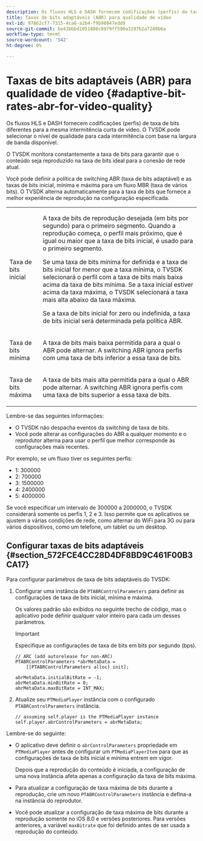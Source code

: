 ```yaml
---
description: Os fluxos HLS e DASH fornecem codificações (perfis) de taxa de bits diferentes para a mesma intermitência curta de vídeo. O TVSDK pode selecionar o nível de qualidade para cada intermitência com base na largura de banda disponível.
title: Taxas de bits adaptáveis (ABR) para qualidade de vídeo
exl-id: 97862cf7-7315-4ca6-a2b4-f9b98047edd9
source-git-commit: be43bbbd1051886c8979ff590a3197b2a7249b6a
workflow-type: tm+mt
source-wordcount: '542'
ht-degree: 0%

---
```


# Taxas de bits adaptáveis (ABR) para qualidade de vídeo {#adaptive-bit-rates-abr-for-video-quality}

Os fluxos HLS e DASH fornecem codificações (perfis) de taxa de bits diferentes para a mesma intermitência curta de vídeo. O TVSDK pode selecionar o nível de qualidade para cada intermitência com base na largura de banda disponível.

O TVSDK monitora constantemente a taxa de bits para garantir que o conteúdo seja reproduzido na taxa de bits ideal para a conexão de rede atual.

Você pode definir a política de switching ABR (taxa de bits adaptável) e as taxas de bits inicial, mínima e máxima para um fluxo MBR (taxa de vários bits). O TVSDK alterna automaticamente para a taxa de bits que fornece a melhor experiência de reprodução na configuração especificada.

<table id="table_AF838E082235406AA359BF1C1A77F85F"> 
 <tbody> 
  <tr> 
   <td colname="col01"> Taxa de bits inicial </td> 
   <td colname="col2"> <p>A taxa de bits de reprodução desejada (em bits por segundo) para o primeiro segmento. Quando a reprodução começa, o perfil mais próximo, que é igual ou maior que a taxa de bits inicial, é usado para o primeiro segmento. </p> <p> Se uma taxa de bits mínima for definida e a taxa de bits inicial for menor que a taxa mínima, o TVSDK selecionará o perfil com a taxa de bits mais baixa acima da taxa de bits mínima. Se a taxa inicial estiver acima da taxa máxima, o TVSDK selecionará a taxa mais alta abaixo da taxa máxima. </p> <p>Se a taxa de bits inicial for zero ou indefinida, a taxa de bits inicial será determinada pela política ABR. </p> </td> 
  </tr> 
  <tr> 
   <td colname="col01"> Taxa de bits mínima </td> 
   <td colname="col2"> <p>A taxa de bits mais baixa permitida para a qual o ABR pode alternar. A switching ABR ignora perfis com uma taxa de bits inferior a essa taxa de bits. </p> </td> 
  </tr> 
  <tr> 
   <td colname="col01"> Taxa de bits máxima </td> 
   <td colname="col2"> <p>A taxa de bits mais alta permitida para a qual o ABR pode alternar. A switching ABR ignora perfis com uma taxa de bits superior a essa taxa de bits. </p> </td> 
  </tr> 
 </tbody> 
</table>

Lembre-se das seguintes informações:

* O TVSDK não despacha eventos da switching de taxa de bits.
* Você pode alterar as configurações do ABR a qualquer momento e o reprodutor alterna para usar o perfil que melhor corresponde às configurações mais recentes.

Por exemplo, se um fluxo tiver os seguintes perfis:

* 1: 300000
* 2: 700000
* 3: 1500000
* 4: 2400000
* 5: 4000000

Se você especificar um intervalo de 300000 a 2000000, o TVSDK considerará somente os perfis 1, 2 e 3. Isso permite que os aplicativos se ajustem a várias condições de rede, como alternar do WiFi para 3G ou para vários dispositivos, como um telefone, um tablet ou um desktop.

## Configurar taxas de bits adaptáveis {#section_572FCE4CC28D4DF8BD9C461F00B3CA17}

Para configurar parâmetros de taxa de bits adaptáveis do TVSDK:

1. Configurar uma instância de `PTABRControlParameters` para definir as configurações de taxa de bits inicial, mínima e máxima.

   Os valores padrão são exibidos no seguinte trecho de código, mas o aplicativo pode definir qualquer valor inteiro para cada um desses parâmetros.

   >[!IMPORTANT]
   >
   >Especifique as configurações de taxa de bits em bits por segundo (bps).

   ```
   // ARC (add autorelease for non-ARC) 
   PTABRControlParameters *abrMetaData =  
       [[PTABRControlParameters alloc] init];  
   
   abrMetaData.initialBitRate = -1; 
   abrMetaData.minBitRate = 0; 
   abrMetaData.maxBitRate = INT_MAX;
   ```

1. Atualize seu `PTMediaPlayer` instância com o configurado `PTABRControlParameters` instância.

   ```
   // assuming self.player is the PTMediaPlayer instance 
   self.player.abrControlParameters = abrMetaData;
   ```

Lembre-se do seguinte:

* O aplicativo deve definir o `abrControlParameters` propriedade em `PTMediaPlayer` antes de configurar um `PTMediaPlayerItem` para que as configurações de taxa de bits inicial e mínima entrem em vigor.

   Depois que a reprodução do conteúdo é iniciada, a configuração de uma nova instância afeta apenas a configuração da taxa de bits máxima.

* Para atualizar a configuração de taxa máxima de bits durante a reprodução, crie um novo `PTABRControlParameters` instância e defina-a na instância do reprodutor.
* Você pode atualizar a configuração de taxa máxima de bits durante a reprodução somente no iOS 8.0 e versões posteriores. Para versões anteriores, a variável `maxBitrate` que foi definido antes de ser usada a reprodução do conteúdo.
